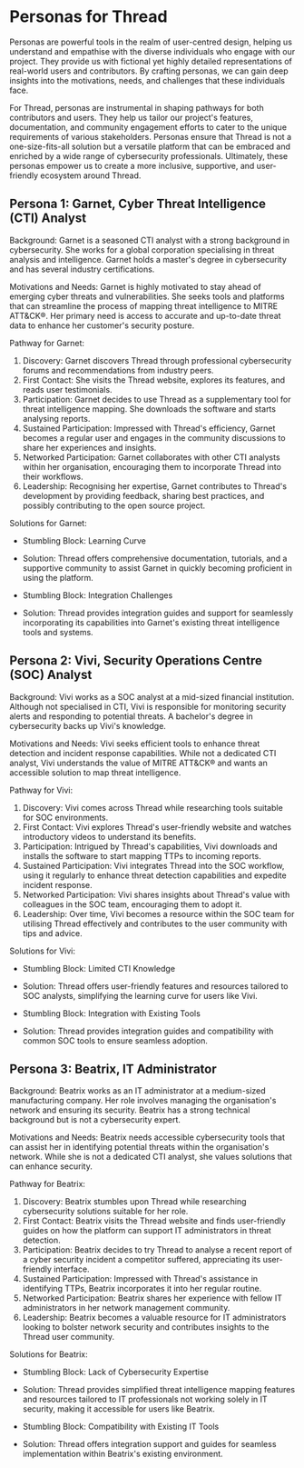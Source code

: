 # Personas for Thread

Personas are powerful tools in the realm of user-centred design, helping us understand and empathise with the diverse individuals who engage with our project. They provide us with fictional yet highly detailed representations of real-world users and contributors. By crafting personas, we can gain deep insights into the motivations, needs, and challenges that these individuals face.

For Thread, personas are instrumental in shaping pathways for both contributors and users. They help us tailor our project's features, documentation, and community engagement efforts to cater to the unique requirements of various stakeholders. Personas ensure that Thread is not a one-size-fits-all solution but a versatile platform that can be embraced and enriched by a wide range of cybersecurity professionals. Ultimately, these personas empower us to create a more inclusive, supportive, and user-friendly ecosystem around Thread.

## Persona 1: Garnet, Cyber Threat Intelligence (CTI) Analyst
Background: Garnet is a seasoned CTI analyst with a strong background in cybersecurity. She works for a global corporation specialising in threat analysis and intelligence. Garnet holds a master's degree in cybersecurity and has several industry certifications.

Motivations and Needs: Garnet is highly motivated to stay ahead of emerging cyber threats and vulnerabilities. She seeks tools and platforms that can streamline the process of mapping threat intelligence to MITRE ATT&CK®. Her primary need is access to accurate and up-to-date threat data to enhance her customer's security posture.

Pathway for Garnet:
1. Discovery: Garnet discovers Thread through professional cybersecurity forums and recommendations from industry peers.
2. First Contact: She visits the Thread website, explores its features, and reads user testimonials.
3. Participation: Garnet decides to use Thread as a supplementary tool for threat intelligence mapping. She downloads the software and starts analysing reports.
4. Sustained Participation: Impressed with Thread's efficiency, Garnet becomes a regular user and engages in the community discussions to share her experiences and insights.
5. Networked Participation: Garnet collaborates with other CTI analysts within her organisation, encouraging them to incorporate Thread into their workflows.
6. Leadership: Recognising her expertise, Garnet contributes to Thread's development by providing feedback, sharing best practices, and possibly contributing to the open source project.

Solutions for Garnet:

- Stumbling Block: Learning Curve
- Solution: Thread offers comprehensive documentation, tutorials, and a supportive community to assist Garnet in quickly becoming proficient in using the platform.

- Stumbling Block: Integration Challenges
- Solution: Thread provides integration guides and support for seamlessly incorporating its capabilities into Garnet's existing threat intelligence tools and systems.

## Persona 2: Vivi, Security Operations Centre (SOC) Analyst
Background: Vivi works as a SOC analyst at a mid-sized financial institution. Although not specialised in CTI, Vivi is responsible for monitoring security alerts and responding to potential threats. A bachelor's degree in cybersecurity backs up Vivi's knowledge.

Motivations and Needs: Vivi seeks efficient tools to enhance threat detection and incident response capabilities. While not a dedicated CTI analyst, Vivi understands the value of MITRE ATT&CK® and wants an accessible solution to map threat intelligence.

Pathway for Vivi:
1. Discovery: Vivi comes across Thread while researching tools suitable for SOC environments.
2. First Contact: Vivi explores Thread's user-friendly website and watches introductory videos to understand its benefits.
3. Participation: Intrigued by Thread's capabilities, Vivi downloads and installs the software to start mapping TTPs to incoming reports.
4. Sustained Participation: Vivi integrates Thread into the SOC workflow, using it regularly to enhance threat detection capabilities and expedite incident response.
5. Networked Participation: Vivi shares insights about Thread's value with colleagues in the SOC team, encouraging them to adopt it.
6. Leadership: Over time, Vivi becomes a resource within the SOC team for utilising Thread effectively and contributes to the user community with tips and advice.

Solutions for Vivi:

- Stumbling Block: Limited CTI Knowledge
- Solution: Thread offers user-friendly features and resources tailored to SOC analysts, simplifying the learning curve for users like Vivi.

- Stumbling Block: Integration with Existing Tools
- Solution: Thread provides integration guides and compatibility with common SOC tools to ensure seamless adoption.

## Persona 3: Beatrix, IT Administrator
Background: Beatrix works as an IT administrator at a medium-sized manufacturing company. Her role involves managing the organisation's network and ensuring its security. Beatrix has a strong technical background but is not a cybersecurity expert.

Motivations and Needs: Beatrix needs accessible cybersecurity tools that can assist her in identifying potential threats within the organisation's network. While she is not a dedicated CTI analyst, she values solutions that can enhance security.

Pathway for Beatrix:
1. Discovery: Beatrix stumbles upon Thread while researching cybersecurity solutions suitable for her role.
2. First Contact: Beatrix visits the Thread website and finds user-friendly guides on how the platform can support IT administrators in threat detection.
3. Participation: Beatrix decides to try Thread to analyse a recent report of a cyber security incident a competitor suffered, appreciating its user-friendly interface.
4. Sustained Participation: Impressed with Thread's assistance in identifying TTPs, Beatrix incorporates it into her regular routine.
5. Networked Participation: Beatrix shares her experience with fellow IT administrators in her network management community.
6. Leadership: Beatrix becomes a valuable resource for IT administrators looking to bolster network security and contributes insights to the Thread user community.

Solutions for Beatrix:

- Stumbling Block: Lack of Cybersecurity Expertise
- Solution: Thread provides simplified threat intelligence mapping features and resources tailored to IT professionals not working solely in IT security, making it accessible for users like Beatrix.

- Stumbling Block: Compatibility with Existing IT Tools
- Solution: Thread offers integration support and guides for seamless implementation within Beatrix's existing environment.
